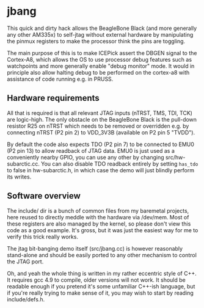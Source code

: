 # jbang
This quick and dirty hack allows the BeagleBone Black (and more generally any
other AM335x) to self-jtag without external hardware by manipulating the pinmux
registers to make the processor think the pins are toggling.

The main purpose of this is to make ICEPick assert the DBGEN signal to the
Cortex-A8, which allows the OS to use processor debug features such as
watchpoints and more generally enable "debug monitor" mode.  It would in
principle also allow halting debug to be performed on the cortex-a8 with
assistance of code running e.g. in PRUSS.

## Hardware requirements

All that is required is that all relevant JTAG inputs (nTRST, TMS, TDI, TCK)
are logic-high.  The only obstacle on the BeagleBone Black is the pull-down
resistor R25 on nTRST which needs to be removed or overridden e.g. by
connecting nTRST (P2 pin 2) to VDD_3V3B (available on P2 pin 5 "TVDD").

By default the code also expects TDO (P2 pin 7) to be connected to EMU0 (P2 pin
13) to allow readback of JTAG data. EMU0 is just used as a conveniently nearby
GPIO, you can use any other by changing src/hw-subarctic.cc.  You can also
disable TDO readback entirely by setting `has_tdo` to false in hw-subarctic.h,
in which case the demo will just blindly perform its writes.

## Software overview

The include/ dir is a bunch of common files from my baremetal projects, here
reused to directly meddle with the hardware via /dev/mem.  Most of these
registers are also managed by the kernel, so please don't view this code as a
good example.  It's gross, but it was just the easiest way for me to verify
this trick really works.

The jtag bit-banging demo itself (src/jbang.cc) is however reasonably
stand-alone and should be easily ported to any other mechanism to control the
JTAG port.

Oh, and yeah the whole thing is written in my rather eccentric style of C++.
It requires gcc 4.9 to compile, older versions will not work.  It should be
readable enough if you pretend it's some unfamiliar C++-ish language, but if
you're really trying to make sense of it, you may wish to start by reading
include/defs.h.
